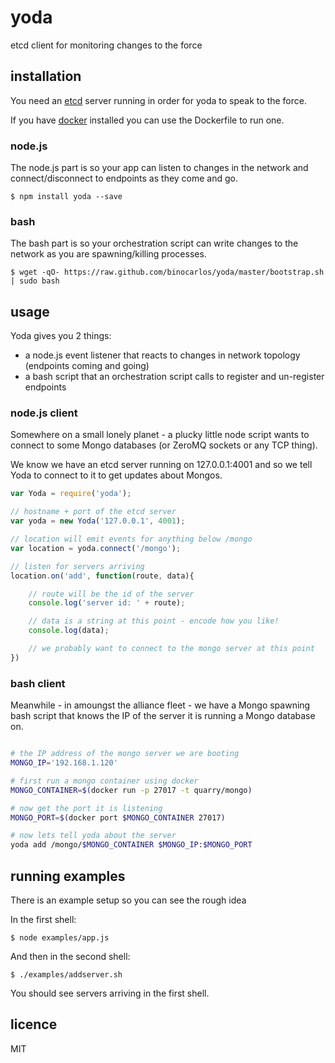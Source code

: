 yoda
====

etcd client for monitoring changes to the force

## installation

You need an [etcd](https://github.com/coreos/etcd) server running in order for yoda to speak to the force.

If you have [docker](https://github.com/dotcloud/docker/) installed you can use the Dockerfile to run one.

### node.js

The node.js part is so your app can listen to changes in the network and connect/disconnect to endpoints as they come and go.

	$ npm install yoda --save

### bash

The bash part is so your orchestration script can write changes to the network as you are spawning/killing processes.

	$ wget -qO- https://raw.github.com/binocarlos/yoda/master/bootstrap.sh | sudo bash

## usage

Yoda gives you 2 things:

 * a node.js event listener that reacts to changes in network topology (endpoints coming and going)
 * a bash script that an orchestration script calls to register and un-register endpoints

### node.js client

Somewhere on a small lonely planet - a plucky little node script wants to connect to some Mongo databases (or ZeroMQ sockets or any TCP thing).

We know we have an etcd server running on 127.0.0.1:4001 and so we tell Yoda to connect to it to get updates about Mongos.


```js
var Yoda = require('yoda');

// hostname + port of the etcd server
var yoda = new Yoda('127.0.0.1', 4001);

// location will emit events for anything below /mongo
var location = yoda.connect('/mongo');

// listen for servers arriving
location.on('add', function(route, data){

	// route will be the id of the server
	console.log('server id: ' + route);

	// data is a string at this point - encode how you like!
	console.log(data);

	// we probably want to connect to the mongo server at this point
})

```

### bash client

Meanwhile - in amoungst the alliance fleet - we have a Mongo spawning bash script that knows the IP of the server it is running a Mongo database on.

```bash

# the IP address of the mongo server we are booting
MONGO_IP='192.168.1.120'

# first run a mongo container using docker
MONGO_CONTAINER=$(docker run -p 27017 -t quarry/mongo)

# now get the port it is listening
MONGO_PORT=$(docker port $MONGO_CONTAINER 27017)

# now lets tell yoda about the server
yoda add /mongo/$MONGO_CONTAINER $MONGO_IP:$MONGO_PORT
```


## running examples

There is an example setup so you can see the rough idea

In the first shell:

	$ node examples/app.js

And then in the second shell:

	$ ./examples/addserver.sh

You should see servers arriving in the first shell.

## licence

MIT